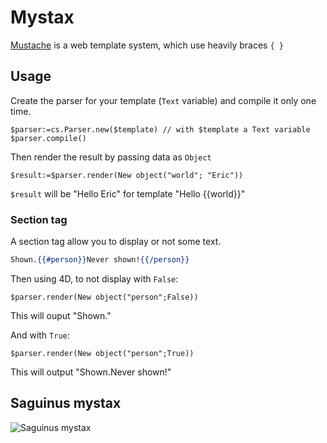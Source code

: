 # Mystax

[Mustache](https://en.wikipedia.org/wiki/Mustache_(template_system)) is a web template system, which use heavily braces `{ }`

## Usage

Create the parser for your template (`Text` variable) and compile it only one time.

```4d
$parser:=cs.Parser.new($template) // with $template a Text variable
$parser.compile()
````

Then render the result by passing data as `Object`

```4d
$result:=$parser.render(New object("world"; "Eric"))
```
`$result` will be "Hello Eric" for template "Hello {{world}}"

### Section tag

A section tag allow you to display or not some text.

```mustache
Shown.{{#person}}Never shown!{{/person}}
```

Then using 4D, to not display with `False`:

```4d
$parser.render(New object("person";False))
```
This will ouput "Shown."

And with `True`:

```4d
$parser.render(New object("person";True))
```
This will output "Shown.Never shown!"

## Saguinus mystax

![Saguinus mystax](https://live.staticflickr.com/4070/4483628891_b78f842f67_b.jpg)
